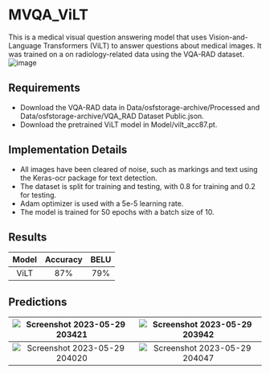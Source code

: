 # MVQA_ViLT
This is a medical visual question answering model that uses Vision-and-Language Transformers (ViLT) to answer questions about medical images. It was trained on a on radiology-related data using the VQA-RAD dataset. 
![image](https://github.com/daliazh/MVQA_ViLT/assets/85033378/af200b34-9097-488e-b2d6-f4400fc5ac4f)

## Requirements
* Download the VQA-RAD data in Data/osfstorage-archive/Processed and Data/osfstorage-archive/VQA_RAD Dataset Public.json.
* Download the pretrained ViLT model in Model/vilt_acc87.pt.

## Implementation Details
* All images have been cleared of noise, such as markings and text using the Keras-ocr package for text detection.
* The dataset is split for training and testing, with 0.8 for training and 0.2 for testing.
* Adam optimizer is used with a 5e-5 learning rate. 
* The model is trained for 50 epochs with a batch size of 10.

## Results
| **Model** | **Accuracy** | **BELU**  |
| :---:   | :---: | :---: |
| ViLT  | 87%      | 79% |

## Predictions
|![Screenshot 2023-05-29 203421](https://github.com/daliazh/MVQA_ViLT/assets/85033378/96fd16f0-2407-4d3f-8955-ac9c034a647f)| ![Screenshot 2023-05-29 203942](https://github.com/daliazh/MVQA_ViLT/assets/85033378/454215de-cfc5-464c-88d2-c3750f3c5d69) |
| :---:   | :---: | 
|![Screenshot 2023-05-29 204020](https://github.com/daliazh/MVQA_ViLT/assets/85033378/335d0c62-10d4-41f7-b5b8-ef118443172b)| ![Screenshot 2023-05-29 204047](https://github.com/daliazh/MVQA_ViLT/assets/85033378/0b73ff27-eab1-4a79-aa3c-84a36db98e72) |
